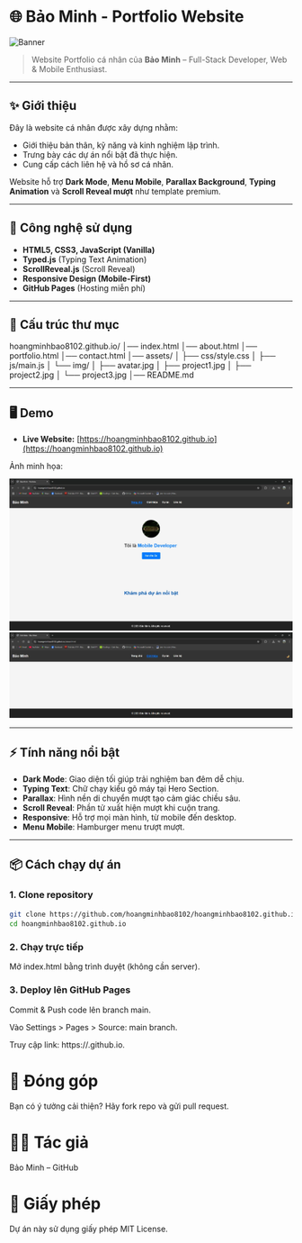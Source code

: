 # 🌐 Bảo Minh - Portfolio Website

![Banner](assets/img/project1.jpg)

> Website Portfolio cá nhân của **Bảo Minh** – Full-Stack Developer, Web & Mobile Enthusiast.

---

## ✨ Giới thiệu

Đây là website cá nhân được xây dựng nhằm:

- Giới thiệu bản thân, kỹ năng và kinh nghiệm lập trình.
- Trưng bày các dự án nổi bật đã thực hiện.
- Cung cấp cách liên hệ và hồ sơ cá nhân.

Website hỗ trợ **Dark Mode**, **Menu Mobile**, **Parallax Background**, **Typing Animation** và **Scroll Reveal mượt** như template premium.

---

## 🚀 Công nghệ sử dụng

- **HTML5, CSS3, JavaScript (Vanilla)**
- **Typed.js** (Typing Text Animation)
- **ScrollReveal.js** (Scroll Reveal)
- **Responsive Design (Mobile-First)**
- **GitHub Pages** (Hosting miễn phí)

---

## 📂 Cấu trúc thư mục

hoangminhbao8102.github.io/
│── index.html
│── about.html
│── portfolio.html
│── contact.html
│── assets/
│ ├── css/style.css
│ ├── js/main.js
│ └── img/
│ ├── avatar.jpg
│ ├── project1.jpg
│ ├── project2.jpg
│ └── project3.jpg
│── README.md

---

## 🖥️ Demo

- **Live Website:** [https://hoangminhbao8102.github.io](https://hoangminhbao8102.github.io)

Ảnh minh họa:

![Demo 1](assets/img/project2.jpg)  
![Demo 2](assets/img/project3.jpg)

---

## ⚡ Tính năng nổi bật

- **Dark Mode**: Giao diện tối giúp trải nghiệm ban đêm dễ chịu.
- **Typing Text**: Chữ chạy kiểu gõ máy tại Hero Section.
- **Parallax**: Hình nền di chuyển mượt tạo cảm giác chiều sâu.
- **Scroll Reveal**: Phần tử xuất hiện mượt khi cuộn trang.
- **Responsive**: Hỗ trợ mọi màn hình, từ mobile đến desktop.
- **Menu Mobile**: Hamburger menu trượt mượt.

---

## 📦 Cách chạy dự án

### 1. Clone repository
```bash
git clone https://github.com/hoangminhbao8102/hoangminhbao8102.github.io
cd hoangminhbao8102.github.io
```

### 2. Chạy trực tiếp

Mở index.html bằng trình duyệt (không cần server).

### 3. Deploy lên GitHub Pages
Commit & Push code lên branch main.

Vào Settings > Pages > Source: main branch.

Truy cập link: https://<username>.github.io.

# 🤝 Đóng góp
Bạn có ý tưởng cải thiện? Hãy fork repo và gửi pull request.

# 🧑‍💻 Tác giả
Bảo Minh – GitHub

# 📜 Giấy phép
Dự án này sử dụng giấy phép MIT License.

